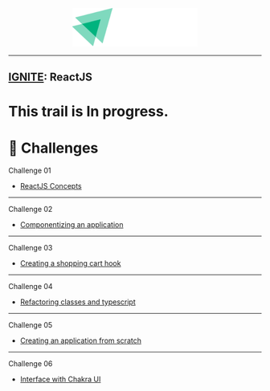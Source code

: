 <p align="center">
   <img src="../.github/docs/images/igniteLogo.svg" width="250"/>
</p>

---

## [IGNITE](https://www.rocketseat.com.br/ignite): ReactJS

# This trail is In progress.

# :pushpin: Challenges

Challenge 01

- [ReactJS Concepts](https://github.com/Rafaelb4rros/Ignite-bootcamp/tree/main/ReactJS/challenge01-ignite-reactjs)

---

Challenge 02

- [Componentizing an application](https://github.com/Rafaelb4rros/Ignite-bootcamp/tree/main/ReactJS/challenge02-ignite-reactjs)

---

Challenge 03

- [Creating a shopping cart hook](https://github.com/Rafaelb4rros/Ignite-bootcamp/tree/main/ReactJS/challenge03-ignite-reactjs)

---

Challenge 04

- [Refactoring classes and typescript](https://github.com/Rafaelb4rros/Ignite-bootcamp/tree/main/ReactJS/challenge04-ignite-reactjs)


---

Challenge 05

- [Creating an application from scratch](https://github.com/Rafaelb4rros/spacetraveling)

---

Challenge 06

- [Interface with Chakra UI](https://github.com/Rafaelb4rros/Ignite-bootcamp/tree/main/ReactJS/challenge06-ignite-reactjs)

